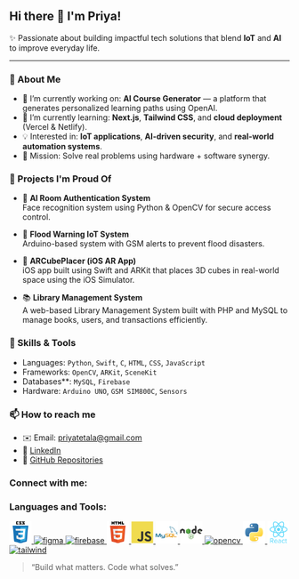 ## Hi there 👋 I'm Priya!

✨ Passionate about building impactful tech solutions that blend **IoT** and **AI** to improve everyday life.

---

### 🚀 About Me

- 🔭 I’m currently working on: **AI Course Generator** — a platform that generates personalized learning paths using OpenAI.
- 🌱 I’m currently learning: **Next.js**, **Tailwind CSS**, and **cloud deployment** (Vercel & Netlify).
- 💡 Interested in: **IoT applications**, **AI-driven security**, and **real-world automation systems**.
- 🎯 Mission: Solve real problems using hardware + software synergy.


### 💼 Projects I'm Proud Of

- 🔐 **AI Room Authentication System**  
  Face recognition system using Python & OpenCV for secure access control.

- 🌊 **Flood Warning IoT System**  
  Arduino-based system with GSM alerts to prevent flood disasters.
  
- 🧊 **ARCubePlacer (iOS AR App)**  
  iOS app built using Swift and ARKit that places 3D cubes in real-world space using the iOS Simulator.
  
- 📚 **Library Management System**  
 A web-based Library Management System built with PHP and MySQL to manage books, users, and transactions efficiently.


### 🧠 Skills & Tools

- Languages: `Python`, `Swift`, `C`, `HTML`, `CSS`, `JavaScript`
- Frameworks: `OpenCV`, `ARKit`, `SceneKit`
- Databases**: `MySQL`, `Firebase`
- Hardware: `Arduino UNO`, `GSM SIM800C`, `Sensors`


### 📫 How to reach me

- ✉️ Email: priyatetala@gmail.com
- 🔗 [LinkedIn](https://www.linkedin.com/in/priya551)
- 🧰 [GitHub Repositories](https://github.com/priya-551)


<h3 align="left">Connect with me:</h3>
<p align="left">
</p>

<h3 align="left">Languages and Tools:</h3>
<p align="left"> <a href="https://www.w3schools.com/css/" target="_blank" rel="noreferrer"> <img src="https://raw.githubusercontent.com/devicons/devicon/master/icons/css3/css3-original-wordmark.svg" alt="css3" width="40" height="40"/> </a> <a href="https://www.figma.com/" target="_blank" rel="noreferrer"> <img src="https://www.vectorlogo.zone/logos/figma/figma-icon.svg" alt="figma" width="40" height="40"/> </a> <a href="https://firebase.google.com/" target="_blank" rel="noreferrer"> <img src="https://www.vectorlogo.zone/logos/firebase/firebase-icon.svg" alt="firebase" width="40" height="40"/> </a> <a href="https://www.w3.org/html/" target="_blank" rel="noreferrer"> <img src="https://raw.githubusercontent.com/devicons/devicon/master/icons/html5/html5-original-wordmark.svg" alt="html5" width="40" height="40"/> </a> <a href="https://developer.mozilla.org/en-US/docs/Web/JavaScript" target="_blank" rel="noreferrer"> <img src="https://raw.githubusercontent.com/devicons/devicon/master/icons/javascript/javascript-original.svg" alt="javascript" width="40" height="40"/> </a> <a href="https://www.mysql.com/" target="_blank" rel="noreferrer"> <img src="https://raw.githubusercontent.com/devicons/devicon/master/icons/mysql/mysql-original-wordmark.svg" alt="mysql" width="40" height="40"/> </a> <a href="https://nodejs.org" target="_blank" rel="noreferrer"> <img src="https://raw.githubusercontent.com/devicons/devicon/master/icons/nodejs/nodejs-original-wordmark.svg" alt="nodejs" width="40" height="40"/> </a> <a href="https://opencv.org/" target="_blank" rel="noreferrer"> <img src="https://www.vectorlogo.zone/logos/opencv/opencv-icon.svg" alt="opencv" width="40" height="40"/> </a> <a href="https://www.python.org" target="_blank" rel="noreferrer"> <img src="https://raw.githubusercontent.com/devicons/devicon/master/icons/python/python-original.svg" alt="python" width="40" height="40"/> </a> <a href="https://reactjs.org/" target="_blank" rel="noreferrer"> <img src="https://raw.githubusercontent.com/devicons/devicon/master/icons/react/react-original-wordmark.svg" alt="react" width="40" height="40"/> </a> <a href="https://tailwindcss.com/" target="_blank" rel="noreferrer"> <img src="https://www.vectorlogo.zone/logos/tailwindcss/tailwindcss-icon.svg" alt="tailwind" width="40" height="40"/> </a> </p>


> “Build what matters. Code what solves.”


